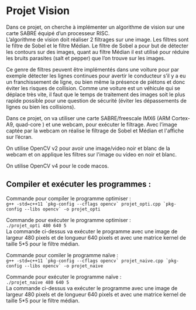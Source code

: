 # Projet Vision

Dans ce projet, on cherche à  implémenter un algorithme de vision sur une carte SABRE équipé d’un processeur RISC.  
L’algorithme de vision doit réaliser 2 filtrages sur une image. Les filtres sont le filtre de Sobel et le filtre Médian. Le filtre de Sobel a pour but de détecter les contours sur des images, quant au filtre Médian il est utilisé pour réduire les bruits parasites (salt et pepper) que l’on trouve sur les images.  

Ce genre de filtres peuvent être implémentés dans une voiture pour par exemple détecter les lignes continues pour avertir le conducteur s’il y a eu un franchissement de ligne, ou bien même la présence de piétons et donc éviter les risques de collision. Comme une voiture est un véhicule qui se déplace très vite, il faut que le temps de traitement des images soit le plus rapide possible pour une question de sécurité (éviter les dépassements de lignes ou bien les collisions).  

Dans ce projet, on va utiliser une carte SABRE/freescale IMX6 (ARM Cortex-A9,  quad-core )  et une webcam, pour exécuter le filtrage. Avec l’image captée par la webcam on réalise le filtrage de Sobel et Médian et l'affiche sur l’écran.  

On utilise OpenCV v2 pour avoir une image/video noir et blanc de la webcam et on applique les filtres sur l'image ou video en noir et blanc.

On utilise OpenCV v4 pour le code macos.

## Compiler et exécuter les programmes :  

Commande pour compiler le programme optimiser :  
```g++ -std=c++11 `pkg-config --cflags opencv` projet_opti.cpp `pkg-config --libs opencv` -o projet_opti```  

Commande pour exécuter le programme optimiser :  
```./projet_opti 480 640 5```  
La commande ci-dessus va exécuter le programme avec une image de largeur 480 pixels et de longueur 640 pixels et avec une matrice kernel de taille 5*5 pour le filtre médian.  
    
Commande pour comiler le programme naïve :  
```g++ -std=c++11 `pkg-config --cflags opencv` projet_naive.cpp `pkg-config --libs opencv` -o projet_naive```  


Commande pour exécuter le programme naïve :  
```./projet_naive 480 640 5```  
La commande ci-dessus va exécuter le programme avec une image de largeur 480 pixels et de longueur 640 pixels et avec une matrice kernel de taille 5*5 pour le filtre médian.